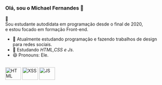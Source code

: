 ### Olá, sou o Michael Fernandes 👋

💬<br>
Sou estudante autodidata em programação desde o final de 2020, <br>
e estou focado em formação Front-end.


- 🔭 Atualmente estudando programação e fazendo trabalhos de design para redes sociais.
- 🌱 Estudando *HTML,CSS e Js*.
- 😄 Pronouns: Ele.


<div style="display: inline_block"><br>
  <img align="center" alt="HTML" height="40" width="50" src="https://cdn.jsdelivr.net/gh/devicons/devicon/icons/html5/html5-original.svg">
  <img align="center" alt="XSS" height="40" width="50" src="https://cdn.jsdelivr.net/gh/devicons/devicon/icons/css3/css3-original.svg">
  <img align="center" alt="JS" height="40" width="50" src="https://cdn.jsdelivr.net/gh/devicons/devicon/icons/javascript/javascript-original.svg">

</div>

